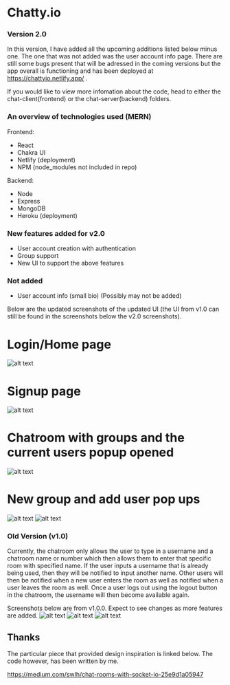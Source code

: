 # Chatty.io
### Version 2.0
In this version, I have added all the upcoming additions listed below minus one. The one that was not added was the user account info page. There are still some bugs present that will be adressed in the coming versions but the app overall is functioning and has been deployed at https://chattyio.netlify.app/ . 

If you would like to view more infomation about the code, head to either the chat-client(frontend) or the chat-server(backend) folders. 

### An overview of technologies used (MERN)
Frontend:
- React
- Chakra UI
- Netlify (deployment)
- NPM (node_modules not included in repo)

Backend:
- Node
- Express
- MongoDB
- Heroku (deployment)

### New features added for v2.0
- User account creation with authentication
- Group support
- New UI to support the above features

### Not added
- User account info (small bio) (Possibly may not be added)

Below are the updated screenshots of the updated UI (the UI from v1.0 can still be found in the screenshots below the v2.0 screenshots). 
# Login/Home page
![alt text](https://github.com/saldanaj97/ChatApp/blob/master/chat-client/public/login-revised.png)
# Signup page
![alt text](https://github.com/saldanaj97/ChatApp/blob/master/chat-client/public/signup-revised.png)
# Chatroom with groups and the current users popup opened
![alt text](https://github.com/saldanaj97/ChatApp/blob/master/chat-client/public/chat-revised.png)
# New group and add user pop ups
![alt text](https://github.com/saldanaj97/ChatApp/blob/master/chat-client/public/new-group.png)
![alt text](https://github.com/saldanaj97/ChatApp/blob/master/chat-client/public/add-user.png)


### Old Version (v1.0)
Currently, the chatroom only allows the user to type in a username and a chatroom name or number which then allows them to enter that specific room with specified name. If the user inputs a username that is already being used, then they will be notified to input another name. Other users will then be notified when a new user enters the room as well as notified when a user leaves the room as well. Once a user logs out using the logout button in the chatroom, the username will then become available again. 

Screenshots below are from v1.0.0. Expect to see changes as more features are added. 
![alt text](https://github.com/saldanaj97/ChatApp/blob/master/chat-client/public/Homepage.png)
![alt text](https://github.com/saldanaj97/ChatApp/blob/master/chat-client/public/Empty-chatroom.png)
![alt text](https://github.com/saldanaj97/ChatApp/blob/master/chat-client/public/Chatroom-messages.png)


## Thanks
The particular piece that provided design inspiration is linked below. The code however, has been written by me. 

https://medium.com/swlh/chat-rooms-with-socket-io-25e9d1a05947
